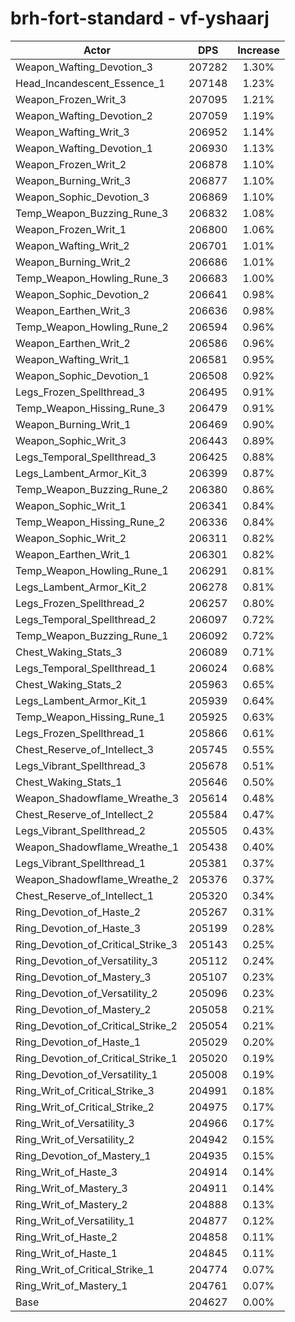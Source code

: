 # brh-fort-standard - vf-yshaarj
| Actor | DPS | Increase |
|---|:---:|:---:|
|Weapon_Wafting_Devotion_3|207282|1.30%|
|Head_Incandescent_Essence_1|207148|1.23%|
|Weapon_Frozen_Writ_3|207095|1.21%|
|Weapon_Wafting_Devotion_2|207059|1.19%|
|Weapon_Wafting_Writ_3|206952|1.14%|
|Weapon_Wafting_Devotion_1|206930|1.13%|
|Weapon_Frozen_Writ_2|206878|1.10%|
|Weapon_Burning_Writ_3|206877|1.10%|
|Weapon_Sophic_Devotion_3|206869|1.10%|
|Temp_Weapon_Buzzing_Rune_3|206832|1.08%|
|Weapon_Frozen_Writ_1|206800|1.06%|
|Weapon_Wafting_Writ_2|206701|1.01%|
|Weapon_Burning_Writ_2|206686|1.01%|
|Temp_Weapon_Howling_Rune_3|206683|1.00%|
|Weapon_Sophic_Devotion_2|206641|0.98%|
|Weapon_Earthen_Writ_3|206636|0.98%|
|Temp_Weapon_Howling_Rune_2|206594|0.96%|
|Weapon_Earthen_Writ_2|206586|0.96%|
|Weapon_Wafting_Writ_1|206581|0.95%|
|Weapon_Sophic_Devotion_1|206508|0.92%|
|Legs_Frozen_Spellthread_3|206495|0.91%|
|Temp_Weapon_Hissing_Rune_3|206479|0.91%|
|Weapon_Burning_Writ_1|206469|0.90%|
|Weapon_Sophic_Writ_3|206443|0.89%|
|Legs_Temporal_Spellthread_3|206425|0.88%|
|Legs_Lambent_Armor_Kit_3|206399|0.87%|
|Temp_Weapon_Buzzing_Rune_2|206380|0.86%|
|Weapon_Sophic_Writ_1|206341|0.84%|
|Temp_Weapon_Hissing_Rune_2|206336|0.84%|
|Weapon_Sophic_Writ_2|206311|0.82%|
|Weapon_Earthen_Writ_1|206301|0.82%|
|Temp_Weapon_Howling_Rune_1|206291|0.81%|
|Legs_Lambent_Armor_Kit_2|206278|0.81%|
|Legs_Frozen_Spellthread_2|206257|0.80%|
|Legs_Temporal_Spellthread_2|206097|0.72%|
|Temp_Weapon_Buzzing_Rune_1|206092|0.72%|
|Chest_Waking_Stats_3|206089|0.71%|
|Legs_Temporal_Spellthread_1|206024|0.68%|
|Chest_Waking_Stats_2|205963|0.65%|
|Legs_Lambent_Armor_Kit_1|205939|0.64%|
|Temp_Weapon_Hissing_Rune_1|205925|0.63%|
|Legs_Frozen_Spellthread_1|205866|0.61%|
|Chest_Reserve_of_Intellect_3|205745|0.55%|
|Legs_Vibrant_Spellthread_3|205678|0.51%|
|Chest_Waking_Stats_1|205646|0.50%|
|Weapon_Shadowflame_Wreathe_3|205614|0.48%|
|Chest_Reserve_of_Intellect_2|205584|0.47%|
|Legs_Vibrant_Spellthread_2|205505|0.43%|
|Weapon_Shadowflame_Wreathe_1|205438|0.40%|
|Legs_Vibrant_Spellthread_1|205381|0.37%|
|Weapon_Shadowflame_Wreathe_2|205376|0.37%|
|Chest_Reserve_of_Intellect_1|205320|0.34%|
|Ring_Devotion_of_Haste_2|205267|0.31%|
|Ring_Devotion_of_Haste_3|205199|0.28%|
|Ring_Devotion_of_Critical_Strike_3|205143|0.25%|
|Ring_Devotion_of_Versatility_3|205112|0.24%|
|Ring_Devotion_of_Mastery_3|205107|0.23%|
|Ring_Devotion_of_Versatility_2|205096|0.23%|
|Ring_Devotion_of_Mastery_2|205058|0.21%|
|Ring_Devotion_of_Critical_Strike_2|205054|0.21%|
|Ring_Devotion_of_Haste_1|205029|0.20%|
|Ring_Devotion_of_Critical_Strike_1|205020|0.19%|
|Ring_Devotion_of_Versatility_1|205008|0.19%|
|Ring_Writ_of_Critical_Strike_3|204991|0.18%|
|Ring_Writ_of_Critical_Strike_2|204975|0.17%|
|Ring_Writ_of_Versatility_3|204966|0.17%|
|Ring_Writ_of_Versatility_2|204942|0.15%|
|Ring_Devotion_of_Mastery_1|204935|0.15%|
|Ring_Writ_of_Haste_3|204914|0.14%|
|Ring_Writ_of_Mastery_3|204911|0.14%|
|Ring_Writ_of_Mastery_2|204888|0.13%|
|Ring_Writ_of_Versatility_1|204877|0.12%|
|Ring_Writ_of_Haste_2|204858|0.11%|
|Ring_Writ_of_Haste_1|204845|0.11%|
|Ring_Writ_of_Critical_Strike_1|204774|0.07%|
|Ring_Writ_of_Mastery_1|204761|0.07%|
|Base|204627|0.00%|
